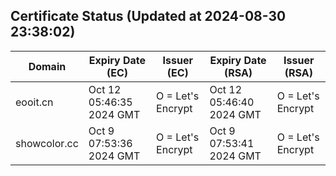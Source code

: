 ## Certificate Status (Updated at 2024-08-30 23:38:02)
| Domain | Expiry Date (EC) | Issuer (EC) | Expiry Date (RSA) | Issuer (RSA) |
|--------|------------------|-------------|-------------------|--------------|
| eooit.cn | Oct 12 05:46:35 2024 GMT |  O = Let's Encrypt | Oct 12 05:46:40 2024 GMT |  O = Let's Encrypt |
| showcolor.cc | Oct  9 07:53:36 2024 GMT |  O = Let's Encrypt | Oct  9 07:53:41 2024 GMT |  O = Let's Encrypt |
